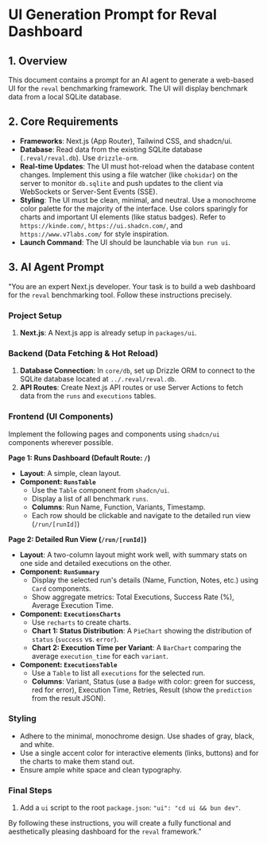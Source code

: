 # UI Generation Prompt for Reval Dashboard

## 1. Overview

This document contains a prompt for an AI agent to generate a web-based UI for the `reval` benchmarking framework. The UI will display benchmark data from a local SQLite database.

## 2. Core Requirements

- **Frameworks**: Next.js (App Router), Tailwind CSS, and shadcn/ui.
- **Database**: Read data from the existing SQLite database (`.reval/reval.db`). Use `drizzle-orm`.
- **Real-time Updates**: The UI must hot-reload when the database content changes. Implement this using a file watcher (like `chokidar`) on the server to monitor `db.sqlite` and push updates to the client via WebSockets or Server-Sent Events (SSE).
- **Styling**: The UI must be clean, minimal, and neutral. Use a monochrome color palette for the majority of the interface. Use colors sparingly for charts and important UI elements (like status badges). Refer to `https://kinde.com/`, `https://ui.shadcn.com/`, and `https://www.v7labs.com/` for style inspiration.
- **Launch Command**: The UI should be launchable via `bun run ui`.

## 3. AI Agent Prompt

"You are an expert Next.js developer. Your task is to build a web dashboard for the `reval` benchmarking tool. Follow these instructions precisely.

### **Project Setup**

1.  **Next.js**: A Next.js app is already setup in `packages/ui`.

### **Backend (Data Fetching & Hot Reload)**

1.  **Database Connection**: In `core/db`, set up Drizzle ORM to connect to the SQLite database located at `../.reval/reval.db`.
2.  **API Routes**: Create Next.js API routes or use Server Actions to fetch data from the `runs` and `executions` tables.

### **Frontend (UI Components)**

Implement the following pages and components using `shadcn/ui` components wherever possible.

**Page 1: Runs Dashboard (Default Route: `/`)**

- **Layout**: A simple, clean layout.
- **Component: `RunsTable`**
  - Use the `Table` component from `shadcn/ui`.
  - Display a list of all benchmark `runs`.
  - **Columns**: Run Name, Function, Variants, Timestamp.
  - Each row should be clickable and navigate to the detailed run view (`/run/[runId]`)

**Page 2: Detailed Run View (`/run/[runId]`)**

- **Layout**: A two-column layout might work well, with summary stats on one side and detailed executions on the other.
- **Component: `RunSummary`**
  - Display the selected run's details (Name, Function, Notes, etc.) using `Card` components.
  - Show aggregate metrics: Total Executions, Success Rate (%), Average Execution Time.
- **Component: `ExecutionsCharts`**
  - Use `recharts` to create charts.
  - **Chart 1: Status Distribution**: A `PieChart` showing the distribution of `status` (`success` vs. `error`).
  - **Chart 2: Execution Time per Variant**: A `BarChart` comparing the average `execution_time` for each `variant`.
- **Component: `ExecutionsTable`**
  - Use a `Table` to list all `executions` for the selected run.
  - **Columns**: Variant, Status (use a `Badge` with color: green for success, red for error), Execution Time, Retries, Result (show the `prediction` from the result JSON).

### **Styling**

- Adhere to the minimal, monochrome design. Use shades of gray, black, and white.
- Use a single accent color for interactive elements (links, buttons) and for the charts to make them stand out.
- Ensure ample white space and clean typography.

### **Final Steps**

1.  Add a `ui` script to the root `package.json`: `"ui": "cd ui && bun dev"`.

By following these instructions, you will create a fully functional and aesthetically pleasing dashboard for the `reval` framework."
